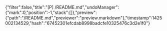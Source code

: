 {"filter":false,"title":"[P] /README.md","undoManager":{"mark":0,"position":-1,"stack":[]},"preview":{"path":"/README.md","previewer":"preview.markdown"},"timestamp":1425002134529,"hash":"67452301efcdab8998badcfe10325476c3d2e1f0"}